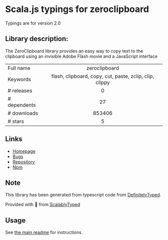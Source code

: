 
# Scala.js typings for zeroclipboard

Typings are for version 2.0

## Library description:
The ZeroClipboard library provides an easy way to copy text to the clipboard using an invisible Adobe Flash movie and a JavaScript interface

|                    |                 |
| ------------------ | :-------------: |
| Full name          | zeroclipboard |
| Keywords           | flash, clipboard, copy, cut, paste, zclip, clip, clippy |
| # releases         | 0 |
| # dependents       | 27 |
| # downloads        | 853406 |
| # stars            | 5 |

## Links
- [Homepage](http://zeroclipboard.org/)
- [Bugs](https://github.com/zeroclipboard/zeroclipboard/issues)
- [Repository](https://github.com/zeroclipboard/zeroclipboard)
- [Npm](https://www.npmjs.com/package/zeroclipboard)
    


## Note
This library has been generated from typescript code from [DefinitelyTyped](https://definitelytyped.org).

Provided with :purple_heart: from [ScalablyTyped](https://github.com/oyvindberg/ScalablyTyped)

## Usage
See [the main readme](../../readme.md) for instructions.



